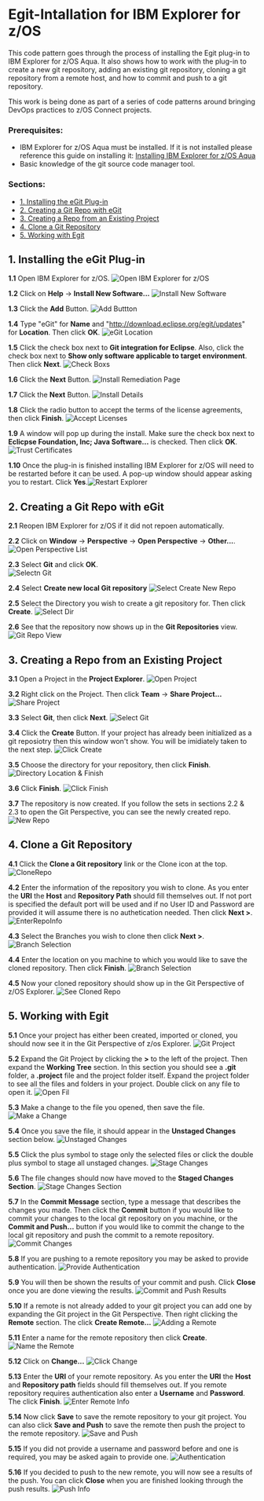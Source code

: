 # Egit-Intallation for IBM Explorer for z/OS <!-- omit in toc -->

This code pattern goes through the process of installing the Egit plug-in to IBM Explorer for z/OS Aqua. It also shows how to work with the plug-in to create a new git repository, adding an existing git repository, cloning a git repository from a remote host, and how to commit and push to a git repository.

This work is being done as part of a series of code patterns around bringing DevOps practices to z/OS Connect projects.

### Prerequisites:

- IBM Explorer for z/OS Aqua must be installed. If it is not installed please reference this guide on installing it: [Installing IBM Explorer for z/OS Aqua](https://www.ibm.com/support/knowledgecenter/en/SSBDYH_3.2/com.ibm.zexpl.install.client.doc/topics/install20.html)
- Basic knowledge of the git source code manager tool.

### Sections: <!-- omit in toc -->

- [1. Installing the eGit Plug-in](#1-installing-the-egit-plug-in)
- [2. Creating a Git Repo with eGit](#2-creating-a-git-repo-with-egit)
- [3. Creating a Repo from an Existing Project](#3-creating-a-repo-from-an-existing-project)
- [4. Clone a Git Repository](#4-clone-a-git-repository)
- [5. Working with Egit](#5-working-with-egit)

## 1. Installing the eGit Plug-in

**1.1** Open IBM Explorer for z/OS. ![Open IBM Explorer for z/OS](docs/source/images/Windows-Egit-Installation-Screenshots/1.1-OpenZOSExplorer.png)

**1.2** Click on **Help** -> **Install New Software...** ![Install New Software](docs/source/images/Windows-Egit-Installation-Screenshots/1.2-InstallNewSoftware.png)

**1.3** Click the **Add** Button. ![Add Buttton](docs/source/images/Windows-Egit-Installation-Screenshots/1.3-AddButton.png)

**1.4** Type "eGit" for **Name** and "http://download.eclipse.org/egit/updates" for **Location**. Then click **OK**. ![eGit Location](docs/source/images/Windows-Egit-Installation-Screenshots/1.4-EgitLink.png)

**1.5** Click the check box next to **Git integration for Eclipse**. Also, click the check box next to **Show only software applicable to target environment**. Then click **Next**. ![Check Boxs](docs/source/images/Windows-Egit-Installation-Screenshots/1.5-CheckBoxs.png)

**1.6** Click the **Next** Button. ![Install Remediation Page](docs/source/images/Windows-Egit-Installation-Screenshots/1.6-InstallRemediationPage.png)

**1.7** Click the **Next** Button. ![Install Details](docs/source/images/Windows-Egit-Installation-Screenshots/1.7-InstallDetails.png)

**1.8** Click the radio button to accept the terms of the license agreements, then click **Finish**. ![Accept Licenses](docs/source/images/Windows-Egit-Installation-Screenshots/1.8-AcceptLicenses.png)

**1.9** A window will pop up during the install. Make sure the check box next to **Eclicpse Foundation\, Inc; Java Software...** is checked. Then click **OK**.<br/> ![Trust Certificates](docs/source/images/Windows-Egit-Installation-Screenshots/1.9-TrustCertificates.png)

**1.10** Once the plug-in is finished installing IBM Explorer for z/OS will need to be restarted before it can be used. A pop-up window should appear asking you to restart. Click **Yes**.![Restart Explorer](docs/source/images/Windows-Egit-Installation-Screenshots/1.10-Restart.png)

## 2. Creating a Git Repo with eGit

**2.1** Reopen IBM Explorer for z/OS if it did not repoen automatically.

**2.2** Click on **Window** -> **Perspective** -> **Open Perspective** -> **Other...**. ![Open Perspective List](docs/source/images/Windows-Egit-Installation-Screenshots/2.2-OpenPerspectiveList.png)

**2.3** Select **Git** and click **OK**. <br/> ![Selectn Git](docs/source/images/Windows-Egit-Installation-Screenshots/2.3-SelectGit.png)

**2.4** Select **Create new local Git repository** ![Select Create New Repo](docs/source/images/Windows-Egit-Installation-Screenshots/2.4-CreateNewRepo.png)

**2.5** Select the Directory you wish to create a git repository for. Then click **Create**. ![Select Dir](docs/source/images/Windows-Egit-Installation-Screenshots/2.5-SelectDir.png)

**2.6** See that the repository now shows up in the **Git Repositories** view. ![Git Repo View ](docs/source/images/Windows-Egit-Installation-Screenshots/2.6-SeeRepo.png)

## 3. Creating a Repo from an Existing Project

**3.1** Open a Project in the **Project Explorer**. ![Open Project](docs/source/images/Windows-Egit-Installation-Screenshots/3.1-OpenProject.png)

**3.2** Right click on the Project. Then click **Team** -> **Share Project...** ![Share Project](docs/source/images/Windows-Egit-Installation-Screenshots/3.2-ShareProject.png)

**3.3** Select **Git**, then click **Next**. ![Select Git](docs/source/images/Windows-Egit-Installation-Screenshots/3.3-SelectGit.png)

**3.4** Click the **Create** Button. If your project has already been initialized as a git reposiotry then this window won't show. You will be imidiately taken to the next step. ![Click Create](docs/source/images/Windows-Egit-Installation-Screenshots/3.4-ClickCreate.png)

**3.5** Choose the directory for your repository, then click **Finish**. ![Directory Location & Finish](docs/source/images/Windows-Egit-Installation-Screenshots/3.5-DirLocation&Finish.png)

**3.6** Click **Finish**. ![Click Finish](docs/source/images/Windows-Egit-Installation-Screenshots/3.6-Finish.png)

**3.7** The repository is now created. If you follow the sets in sections 2.2 & 2.3 to open the Git Perspective, you can see the newly created repo. ![New Repo](docs/source/images/Windows-Egit-Installation-Screenshots/3.7-GitPerspective.png)

## 4. Clone a Git Repository

**4.1** Click the **Clone a Git repository** link or the Clone icon at the top. ![CloneRepo](docs/source/images/Windows-Egit-Installation-Screenshots/4.1-CloneGitRepo.png)

**4.2** Enter the information of the repository you wish to clone. As you enter the **URI** the **Host** and **Repository Path** should fill themselves out. If not port is specified the default port will be used and if no User ID and Password are provided it will assume there is no authetication needed. Then click **Next >**. ![EnterRepoInfo](docs/source/images/Windows-Egit-Installation-Screenshots/4.2-EnterRepoInfo.png)

**4.3** Select the Branches you wish to clone then click **Next >**. ![Branch Selection](docs/source/images/Windows-Egit-Installation-Screenshots/4.3-BranchSelection.png)

**4.4** Enter the location on you machine to which you would like to save the cloned repository. Then click **Finish**. ![Branch Selection](docs/source/images/Windows-Egit-Installation-Screenshots/4.4-LocalDestination.png)

**4.5** Now your cloned repository should show up in the Git Perspective of z/OS Explorer. ![See Cloned Repo](docs/source/images/Windows-Egit-Installation-Screenshots/4.5-SeeClonedRepo.png)

## 5. Working with Egit

**5.1** Once your project has either been created, imported or cloned, you should now see it in the Git Perspective of z/os Explorer. ![Git Project](docs/source/images/Windows-Egit-Installation-Screenshots/5.1-GitProject.png)

**5.2** Expand the Git Project by clicking the **>** to the left of the project. Then expand the **Working Tree** section. In this section you should see a **.git** folder, a **.project** file and the project folder itself. Expand the project folder to see all the files and folders in your project. Double click on any file to open it. ![Open Fil](docs/source/images/Windows-Egit-Installation-Screenshots/5.2-OpenFile.png)

**5.3** Make a change to the file you opened, then save the file. ![Make a Change](docs/source/images/Windows-Egit-Installation-Screenshots/5.3-MakeAChange.png)

**5.4** Once you save the file, it should appear in the **Unstaged Changes** section below. ![Unstaged Changes](docs/source/images/Windows-Egit-Installation-Screenshots/5.4-UnstagedChanges.png)

**5.5** Click the plus symbol to stage only the selected files or click the double plus symbol to stage all unstaged changes. ![Stage Changes](docs/source/images/Windows-Egit-Installation-Screenshots/5.5-StageChanges.png)

**5.6** The file changes should now have moved to the **Staged Changes Section**. ![Stage Changes Section](docs/source/images/Windows-Egit-Installation-Screenshots/5.6-StagedChangesSection.png)

**5.7** In the **Commit Message** section, type a message that describes the changes you made. Then click the **Commit** button if you would like to commit your changes to the local git repository on you machine, or the **Commit and Push...** button if you would like to commit the change to the local git repository and push the commit to a remote repository. ![Commit Changes](docs/source/images/Windows-Egit-Installation-Screenshots/5.7-CommitChanges.png)

**5.8** If you are pushing to a remote repository you may be asked to provide authentication. ![Provide Authentication](docs/source/images/Windows-Egit-Installation-Screenshots/5.8-ProvideAuthentication.png)

**5.9** You will then be shown the results of your commit and push. Click **Close** once you are done viewing the results. ![Commit and Push Results](docs/source/images/Windows-Egit-Installation-Screenshots/5.9-CommitAndPushResults.png)

**5.10** If a remote is not already added to your git project you can add one by expanding the Git project in the Git Perspective. Then right clicking the **Remote** section. The click **Create Remote...** ![Adding a Remote](docs/source/images/Windows-Egit-Installation-Screenshots/5.10-AddingRemote.png)

**5.11** Enter a name for the remote repository then click **Create**. ![Name the Remote](docs/source/images/Windows-Egit-Installation-Screenshots/5.11-NameTheRemote.png)

**5.12** Click on **Change...** ![Click Change](docs/source/images/Windows-Egit-Installation-Screenshots/5.12-ClickChange.png)

**5.13** Enter the **URI** of your remote repository. As you enter the **URI** the **Host** and **Repository path** fields should fill themselves out. If you remote repository requires authentication also enter a **Username** and **Password**. The click **Finish**. ![Enter Remote Info](docs/source/images/Windows-Egit-Installation-Screenshots/5.13-EnterRemoteInfo.png)

**5.14** Now click **Save** to save the remote repository to your git project. You can also click **Save and Push** to save the remote then push the project to the remote repository. ![Save and Push](docs/source/images/Windows-Egit-Installation-Screenshots/5.14-SaveAndPush.png)

**5.15** If you did not provide a username and password before and one is required, you may be asked again to provide one. ![Authentication](docs/source/images/Windows-Egit-Installation-Screenshots/5.15-Authenticate.png)

**5.16** If you decided to push to the new remote, you will now see a results of the push. You can click **Close** when you are finished looking through the push results. ![Push Info](docs/source/images/Windows-Egit-Installation-Screenshots/5.16-PushInfo.png)
